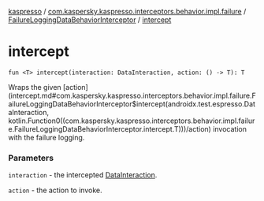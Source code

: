 [kaspresso](../../index.md) / [com.kaspersky.kaspresso.interceptors.behavior.impl.failure](../index.md) / [FailureLoggingDataBehaviorInterceptor](index.md) / [intercept](./intercept.md)

# intercept

`fun <T> intercept(interaction: DataInteraction, action: () -> T): T`

Wraps the given [action](intercept.md#com.kaspersky.kaspresso.interceptors.behavior.impl.failure.FailureLoggingDataBehaviorInterceptor$intercept(androidx.test.espresso.DataInteraction, kotlin.Function0((com.kaspersky.kaspresso.interceptors.behavior.impl.failure.FailureLoggingDataBehaviorInterceptor.intercept.T)))/action) invocation with the failure logging.

### Parameters

`interaction` - the intercepted [DataInteraction](#).

`action` - the action to invoke.